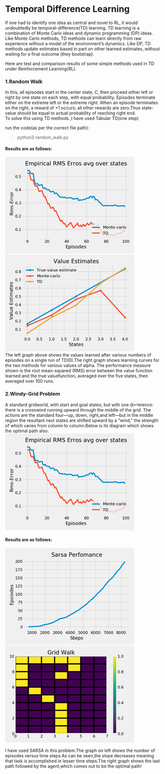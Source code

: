 # Temporal Difference Learning

If one had to identify one idea as central and novel to RL, it would undoubtedly be temporal-difference(TD) learning. TD learning is a combination of Monte Carlo ideas and dynamic programming (DP) ideas. Like Monte Carlo methods, TD methods can learn directly from raw experience without a model of the environment’s dynamics. Like DP, TD methods update estimates based in part on other learned estimates, without waiting for a final outcome (they bootstrap).

Here are test and comparison results of some simple methods used in TD under Reinforcement Learning(RL).</br>

### 1.Random Walk

In this, all episodes start in the center state, C, then proceed either left or right by one state on each step, with equal probability. Episodes terminate either on the extreme left or the extreme right. When an episode terminates on the right,
a reward of +1 occurs; all other rewards are zero.Thus state-value should be equal to actual probability of reaching right end.
</br>
To solve this using TD methods ,I have used Tabular TD(one step)

run the code(as per the correct file path):
>python3 random_walk.py

#### Results are as follows: 

<img src="result_images/Figure_1.png" alt="" width="420"/><img src="result_images/Figure_2.png" alt="" width="420"/>
</br>
The left graph above shows the values learned after various numbers of episodes on a single run of TD(0).The right graph shows learning curves for the two methods for various values of alpha. The performance measure shown is the root mean-squared (RMS) error between the value function learned and the true valuefunction, averaged over the five states, then averaged over 100 runs.


### 2.Windy-Grid Problem

A standard gridworld, with start and goal states, but with one di↵erence: there is a crosswind running upward
through the middle of the grid. The actions are the standard four—up, down, right,and left—but in the middle region the resultant next states are shifted upward by a “wind,” the strength of which varies from column to column.Below is its diagram which shows the optimal path also:
</br>
<img src="result_images/Figure_1.png" alt="" width="420"/>
</br>

#### Results are as follows: 

<img src="result_images/Figure_3.png" alt="" width="420"/><img src="result_images/Figure_7.png" alt="" width="420"/>
</br>

I have used SARSA in this problem.The graph on left shows the number of episodes versus time steps.As can be seen,the slope decreases meaning that task is accomplished in lesser time steps.The right graph shows the last path followed by the agent,which comes out to be the optimal path!


